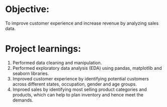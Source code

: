 # Objective:
To improve customer experience and increase revenue by analyzing sales data.

# Project learnings:
1. Performed data cleaning and manipulation.
2. Performed exploratory data analysis (EDA) using pandas, matplotlib and seaborn libraries.
3. Improved customer experience by identifying potential customers across different states, occupation, gender and age groups.
4. Improed sales by identifying most selling product categories and products, which can help to plan inventory and hence meet the demands.
